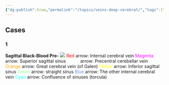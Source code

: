 ```yaml
---
{"dg-publish":true,"permalink":"/topics/veins-deep-cerebral/","tags":["anatomy","MRI","vein"],"created":"2024-01-09T10:27:21.000-08:00","updated":"2024-01-15T08:24:50.000-08:00"}
---
```



## Cases

### 1

**Sagittal Black-Blood Pre-**
![](https://i.imgur.com/z3hsz85.jpg)
<span style="color:red">Red</span> arrow: Internal cerebral vein
<span style="color:magenta">Magenta</span> arrow: Superior sagittal sinus
<span style="color:white">White</span> arrow: Precentral cerebellar vein
<span style="color:orange">Orange</span> arrow: Great cerebral vein (of Galen)
<span style="color:yellow">Yellow</span> arrow: Inferior sagittal sinus
<span style="color:palegreen">Green</span> arrow: straight sinus
<span style="color:cornflowerblue">Blue</span> arrow: The other internal cerebral vein
<span style="color:cyan">Cyan</span> arrow: Confluence of sinuses (torcula)
